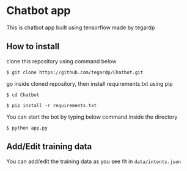 # Chatbot app

This is chatbot app built using tensorflow made by tegardp

## How to install

clone this repository using command below

`$ git clone https://github.com/tegardp/Chatbot.git`

go inside cloned repository, then install requirements.txt using pip

`$ cd Chatbot`

`$ pip install -r requirements.txt`

You can start the bot by typing below command inside the directory

`$ python app.py`

## Add/Edit training data

You can add/edit the training data as you see fit in `data/intents.json`
